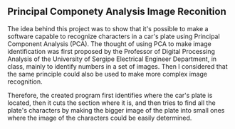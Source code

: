 
## Principal Componety Analysis Image Reconition
The idea behind this project was to show that it's possible to make a software capable to recognize characters in a car's plate using Principal Component Analysis (PCA). The thought of using PCA to make image identification was first proposed by the Professor of Digital Processing Analysis of the University of Sergipe Electrical Engineer Department, in class, mainly to identify numbers in a set of images. Then I considered that the same principle could also be used to make more complex image recognition.


Therefore, the created program first identifies where the car's plate is located, then it cuts the section where it is, and then tries to find all the plate's characters by making the bigger image of the plate into small ones where the image of the characters could be easily determined.  